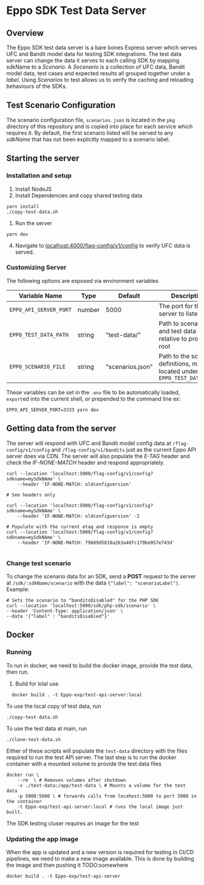 # Eppo SDK Test Data Server

## Overview

The Eppo SDK test data server is a bare bones Express server which serves UFC and Bandit model data for testing SDK integrations. The test data server can change the data it serves to each calling SDK by mapping sdkName to a _Scenario_. A _Secenario_ is a collection of UFC data, Bandit model data, test cases and expected results all grouped together under a _label_. Using _Scenarios_ to test allows us to verify the caching and reloading behaviours of the SDKs.

## Test Scenario Configuration

The scenario configuration file, `scenarios.json` is located in the `pkg` directory of this repository and is copied into place for each service which requires it. By default, the first scenario listed will be served to any _sdkName_ that has not been explicitly mapped to a scenario label.

## Starting the server

### Installation and setup

1. Install NodeJS
2. Install Dependencies and copy shared testing data

```shell
yarn install
./copy-test-data.sh
```

1. Run the server

```shell
yarn dev
```

4. Navigate to [localhost:4000/flag-config/v1/config](localhost:4000/flag-config/v1/config) to verify UFC data is served.

### Customizing Server
The following options are exposed via environment variables

| Variable Name | Type | Default | Description |
| -- | -- | -- | -- |
| `EPPO_API_SERVER_PORT` | number | 5000 | The port for the server to listen on |
| `EPPO_TEST_DATA_PATH` | string | "test-data/" | Path to scenario file and test data relative to project root |
| `EPPO_SCENARIO_FILE` | string | "scenarios.json" | Path to the scenario definitions, must be located under `EPPO_TEST_DATA_PATH` |


These variables can be set in the `.env` file to be automatically loaded, `export`ed into the current shell, or prepended to the command line ex:

```shell
EPPO_API_SERVER_PORT=3333 yarn dev
```

## Getting data from the server

The server will respond with UFC and Bandit model config data at `/flag-config/v1/config` and `/flag-config/v1/bandits` just as the current Eppo API server does via CDN. The server will also populate the _E-TAG_ header and check the _IF-NONE-MATCH_ header and respond appropriately.

```shell
curl --location 'localhost:5000/flag-config/v1/config?sdkname=mySdkNAme' \
    --header 'IF-NONE-MATCH: oldconfigversion'

# See headers only

curl --location 'localhost:5000/flag-config/v1/config?sdkname=mySdkNAme' \
    --header 'IF-NONE-MATCH: oldconfigversion' -I

# Populate with the current etag and response is empty
curl --location 'localhost:5000/flag-config/v1/config?sdkname=mySdkNAme' \
    --header 'IF-NONE-MATCH: 79689d5810a263a40fc179be057e743d'


```
### Change test scenario

To change the scenario data for an SDK, send a **POST** request to the server at `/sdk/:sdkName/scenario` with the data `{"label": "scenarioLabel"}`. Example:

```shell
# Sets the scenario to "banditsDisabled" for the PHP SDK
curl --location 'localhost:5000/sdk/php-sdk/scenario' \
--header 'Content-Type: application/json' \
--data '{"label" : "banditsDisabled"}'
```

## Docker

### Running
To run in docker, we need to build the docker image, provide the test data, then run.

1. Build for lolal use
```shell
  docker build . -t Eppo-exp/test-api-server:local
```

To use the local copy of test data, run
```shell
./copy-test-data.sh
```

To use the test data at main, run
```shell
./clone-test-data.sh
```

Either of these scripts will populate the `test-data` directory with the files required to run the test API server. The last step is to run the docker container with a mounted volume to provide the test data files

```shell
docker run \
    --rm  \ # Removes volumes after shutdown
    -v ./test-data:/app/test-data \ # Mounts a volume for the test data
    -p 5000:5000 \ # forwards calls from locahost:5000 to port 5000 in the container
    -t Eppo-exp/test-api-server:local # runs the local image just built.
```

The SDK testing cluser requires an image for the test 

### Updating the app image
When the app is updated and a new version is required for testing in CI/CD pipelines, we need to make a new image available. This is done by building the image and then pushing it TODO:somewhere

```shell
docker build . -t Eppo-exp/test-api-server
```